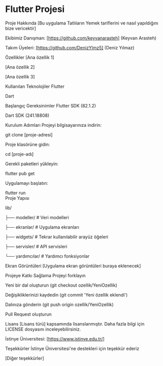 # Flutter Projesi

Proje Hakkında
[Bu uygulama Tatlıların Yemek tariflerini ve nasıl yapıldığını bize vericektir]

Ekibimiz
Danışman:
[https://github.com/keyvanarasteh] (Keyvan Arasteh)

Takım Üyeleri:
[https://github.com/DenizYlmz5] (Deniz Yılmaz)


Özellikler
[Ana özellik 1]

[Ana özellik 2]

[Ana özellik 3]

Kullanılan Teknolojiler
Flutter

Dart

Başlangıç
Gereksinimler
Flutter SDK (82.1.2)

Dart SDK (241.18808)

Kurulum Adımları
Projeyi bilgisayarınıza indirin:
  
git  clone [proje-adresi]  
  
Proje klasörüne gidin:
  
cd [proje-adı]  
  
Gerekli paketleri yükleyin:
  
flutter  pub  get  
  
Uygulamayı başlatın:
  
 flutter  run  
Proje Yapısı
  
lib/  
  
├── modeller/ # Veri modelleri  
  
├── ekranlar/ # Uygulama ekranları  
  
├── widgets/ # Tekrar kullanılabilir arayüz öğeleri  
  
├── servisler/ # API servisleri  
  
└── yardımcılar/ # Yardımcı fonksiyonlar  
  
Ekran Görüntüleri
[Uygulama ekran görüntüleri buraya eklenecek]

Projeye Katkı Sağlama
Projeyi forklayın

Yeni bir dal oluşturun (git checkout ozellik/YeniOzellik)

Değişikliklerinizi kaydedin (git commit 'Yeni özellik eklendi')

Dalınıza gönderin (git push origin ozellik/YeniOzellik)

Pull Request oluşturun

Lisans
[Lisans türü] kapsamında lisanslanmıştır. Daha fazla bilgi için LICENSE dosyasını inceleyebilirsiniz.


İstinye Üniversitesi: [https://www.istinye.edu.tr/]

Teşekkürler
İstinye Üniversitesi'ne destekleri için teşekkür ederiz

[Diğer teşekkürler]
